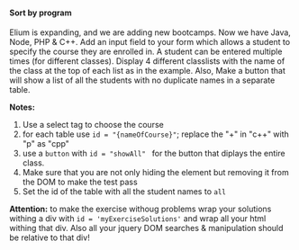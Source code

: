 #### Sort by program

Elium is expanding, and we are adding new bootcamps. Now we have Java, Node, PHP & C++.  Add an input field to your form which allows a student to specify the course they are enrolled in. A student can be entered multiple times (for different classes). Display 4 different classlists  with the name of the class at the top of each list as in the example. Also, Make a button that will show a list of all the students with no duplicate names in a separate table.

**Notes:**
1. Use a select tag to choose the course
2. for each table use ```id = "{nameOfCourse}"```; replace the "+" in "c++" with "p" as "cpp"
3. use a ```button``` with ```id = "showAll" ``` for the button that diplays the entire class.
4. Make sure that you are not only hiding the element but removing it from the DOM to make the test pass
4. Set the id of the table with all the student names to ```all``` 

**Attention:** to make the exercise withoug problems wrap your solutions withing a div with ```id = 'myExerciseSolutions'``` and wrap all your html withing that div. Also all your jquery DOM searches & manipulation should be relative to that div!
